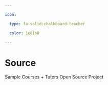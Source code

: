 ```yaml
---

icon: 

  type: fa-solid:chalkboard-teacher

  color: 1e81b0

---
```


# Source

Sample Courses + Tutors Open Source Project